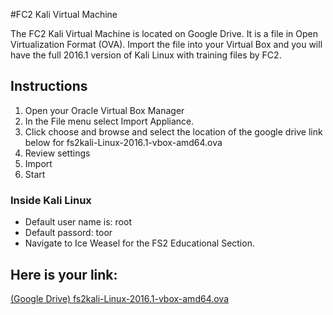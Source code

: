 #FC2 Kali Virtual Machine

The FC2 Kali Virtual Machine is located on Google Drive.  It is a file in Open Virtualization Format (OVA).
Import the file into your Virtual Box and you will have the full 2016.1 version of Kali Linux with training
files by FC2.  
## Instructions
1.  Open your Oracle Virtual Box Manager
2.  In the File menu select Import Appliance.
3.  Click choose and browse and select the location of the google drive link below 
    for fs2kali-Linux-2016.1-vbox-amd64.ova
4.  Review settings
5.  Import
6.  Start

###  Inside Kali Linux
*  Default user name is:  root
*  Default passord:  toor
*  Navigate to Ice Weasel for the FS2 Educational Section.

## Here is your link:
[(Google Drive) fs2kali-Linux-2016.1-vbox-amd64.ova](https://drive.google.com/a/mail.usf.edu/file/d/0B1JdzkX-XAejYWxCeG1aRjVUaU0/view?usp=sharing)
